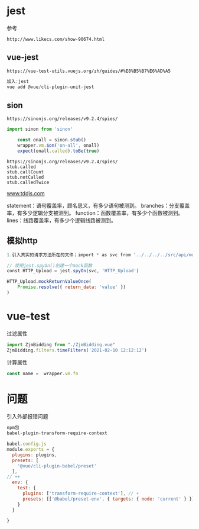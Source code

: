 # jest

参考

```
http://www.likecs.com/show-90674.html
```



## vue-jest

```
https://vue-test-utils.vuejs.org/zh/guides/#%E8%B5%B7%E6%AD%A5
```

```javascript
加入:jest
vue add @vue/cli-plugin-unit-jest 
```

## sion

```
https://sinonjs.org/releases/v9.2.4/spies/
```

```js
import sinon from 'sinon'

    const onall = sinon.stub()
    wrapper.vm.$on('on-all', onall)
    expect(onall.called).toBe(true)
```

```
https://sinonjs.org/releases/v9.2.4/spies/
stub.called  
stub.callCount 
stub.notCalled
stub.calledTwice
```

www.tddjs.com

statement：语句覆盖率，顾名思义，有多少语句被测到。
branches：分支覆盖率，有多少逻辑分支被测到。
function：函数覆盖率，有多少个函数被测到。
lines：线路覆盖率，有多少个逻辑线路被测到。

## 模拟http

```javascript
1.引入真实的请求方法所在的文件；import * as svc from '../../../../src/api/modules/common.js'

// 使用jest.spyOn()创建一个mock函数
const HTTP_Upload = jest.spyOn(svc, 'HTTP_Upload') 

HTTP_Upload.mockReturnValueOnce(
    Promise.resolve({ return_data: 'value' })
)
```

# vue-test

过滤属性

```javascript
import ZjmBidding from "./ZjmBidding.vue"
ZjmBidding.filters.timeFilters('2021-02-10 12:12:12')
```

计算属性

```javascript
const name =  wrapper.vm.fn
```

# 问题

引入外部报错问题

```js
npm包
babel-plugin-transform-require-context
```

```js
babel.config.js
module.exports = {
  plugins: plugins,
  presets: [
    '@vue/cli-plugin-babel/preset'
  ],
// ++
  env: {
    test: {
      plugins: ['transform-require-context'], // +
      presets: [['@babel/preset-env', { targets: { node: 'current' } }]]
    }
  }

}
```

